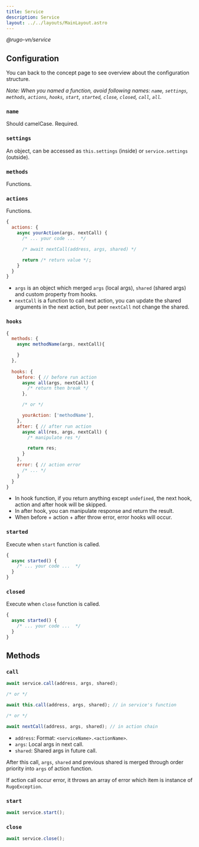 ```yaml
---
title: Service
description: Service
layout: ../../layouts/MainLayout.astro
---
```


_@rugo-vn/service_

## Configuration

You can back to the concept page to see overview about the configuration structure.

_Note: When you named a function, avoid following names: `name`, `settings`, `methods`, `actions`, `hooks`, `start`, `started`, `close`, `closed`, `call`, `all`._

### `name`

Should camelCase. Required.

### `settings`

An object, can be accessed as `this.settings` (inside) or `service.settings` (outside).

### `methods`

Functions.

### `actions`

Functions.

```js
{
  actions: {
    async yourAction(args, nextCall) {
      /* ... your code ...  */

      /* await nextCall(address, args, shared) */

      return /* return value */;
    }
  }
}
```

- `args` is an object which merged `args` (local args), `shared` (shared args) and custom property from hooks.
- `nextCall` is a function to call next action, you can update the shared arguments in the next action, but peer `nextCall` not change the shared.

### `hooks`

```js
{
  methods: {
    async methodName(args, nextCall){

    }
  },
  
  hooks: {
    before: { // before run action
      async all(args, nextCall) {
        /* return then break */
      },

      /* or */

      yourAction: ['methodName'],
    },
    after: { // after run action
      async all(res, args, nextCall) {
        /* manipulate res */

        return res;
      }
    },
    error: { // action error
      /* ... */
    }
  }
}
```

- In hook function, if you return anything except `undefined`, the next hook, action and after hook will be skipped.
- In after hook, you can manipulate response and return the result.
- When before + action + after throw error, error hooks will occur.

### `started`

Execute when `start` function is called.

```js
{
  async started() {
    /* ... your code ...  */
  }
}
```

### `closed`

Execute when `close` function is called.

```js
{
  async started() {
    /* ... your code ...  */
  }
}
```

## Methods

### `call`

```js
await service.call(address, args, shared);

/* or */

await this.call(address, args, shared); // in service's function

/* or */

await nextCall(address, args, shared); // in action chain
```

- `address`: Format: `<serviceName>.<actionName>`.
- `args`: Local args in next call.
- `shared`: Shared args in future call.

After this call, `args`, `shared` and previous shared is merged through order priority into `args` of action function.

If action call occur error, it throws an array of error which item is instance of `RugoException`.

### `start`

```js
await service.start();
```

### `close`

```js
await service.close();
```